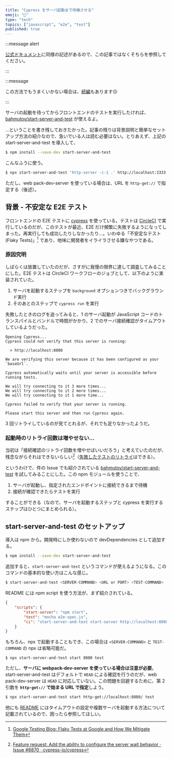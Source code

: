 ```yaml
---
title: "Cypress をサーバ起動まで待機させる"
emoji: "🚀"
type: "tech"
topics: ["javascript", "e2e", "test"]
published: true
---
```


:::message alert

[公式ドキュメント](https://docs.cypress.io/guides/guides/continuous-integration.html#Boot-your-server)に同様の記述があるので、この記事ではなくそちらを参照してください。

:::

:::message

この方法でもうまくいかない場合は、[続編](https://zenn.dev/takanori_is/articles/cypress-wait-for-server-startup-returns)もあります😔

:::

サーバの起動を待ってからフロントエンドのテストを実行したければ、[bahmutov/start-server-and-test](https://github.com/bahmutov/start-server-and-test) が使えるよ。

…ということを書き残しておきたかった。記事の残りは背景説明と簡単なセットアップ方法の紹介なので、急いでいる人は読む必要はない。とりあえず、上記の start-server-and-test を導入して、

```bash
$ npm install --save-dev start-server-and-test
```

こんなふうに使う。

```bash
$ npx start-server-and-test 'http-server -c-1 .' http://localhost:3333 'cypress run'
```

ただし、web pack-dev-server を使っている場合は、URL を `http-get://` で指定する（後述）。

## 背景 - 不安定な E2E テスト

フロントエンドの E2E テストに [cypress](https://www.cypress.io/) を使っている。テストは [CircleCI](https://circleci.com/) で実行しているのだが、このテストが最近、E2E だけ頻繁に失敗するようになってしまった。再実行しても成功したりしなかったり…。いわゆる「不安定なテスト (Flaky Tests)」[^1] であり、地味に開発者をイライラさせる嫌なやつである。

### 原因究明

しばらくは放置していたのだが、さすがに我慢の限界に達して調査してみることにした。E2E テストは CircleCI ワークフローのジョブとして、以下のように実装されていた。

1. サーバを起動するステップを `background` オプションつきでバックグラウンド実行
2. そのあとのステップで `cypress run` を実行

失敗したときのログを追ってみると、1 のサーバ起動が JavaScript コードのトランスパイルとバンドルで時間がかかり、2 でのサーバ接続確認がタイムアウトしているようだった。

```
Opening Cypress...
Cypress could not verify that this server is running:

  > http://localhost:8080

We are verifying this server because it has been configured as your `baseUrl`.

Cypress automatically waits until your server is accessible before running tests.

We will try connecting to it 3 more times...
We will try connecting to it 2 more times...
We will try connecting to it 1 more time...

Cypress failed to verify that your server is running.

Please start this server and then run Cypress again.
```

3 回リトライしているのが見てとれるが、それでも足りなかったようだ。

### 起動時のリトライ回数は増やせない...

当初は「接続確認のリトライ回数を増やせばいいだろう」と考えていたのだが、残念ながらそれはできないらしい[^2]（[失敗したテストのリトライ](https://docs.cypress.io/guides/guides/test-retries.html)はできる）。

というわけで、件の Issue でも紹介されている [bahmutov/start-server-and-test](https://github.com/bahmutov/start-server-and-test) を試してみることにした。この npm モジュールを使うことで、

1. サーバが起動し、指定されたエンドポイントに接続できるまで待機
2. 接続が確認できたらテストを実行

することができる（なので、サーバを起動するステップと cypress を実行するステップはひとつにまとめられる）。

## start-server-and-test のセットアップ

導入は npm から。開発時にしか使わないので devDependencies として追加する。

```bash
$ npm install --save-dev start-server-and-test
```

追加すると、`start-server-and-test` というコマンドが使えるようになる。このコマンドの基本的な使い方はこんな感じ。

```bash
$ start-server-and-test <SERVER-COMMAND> <URL or PORT> <TEST-COMMAND>
```

README には npm script を使う方法が、まず紹介されている。

```json
{
    "scripts": {
        "start-server": "npm start",
        "test": "mocha e2e-spec.js",
        "ci": "start-server-and-test start-server http://localhost:8080 test"
    }
}
```

もちろん、npx で起動することもでき、この場合は `<SERVER-COMMAND>` と `TEST-COMMAND` の npx は省略可能だ。

```
$ npx start-server-and-test start 8080 test
```

ただし、**サーバに webpack-dev-server を使っている場合は注意が必要**。start-server-and-test はデフォルトで `HEAD` による確認を行うのだが、web pack-dev-server は `HEAD` に対応していない。この問題を回避するために、第 2 引数を **`http-get://` で始まる URL で指定**しよう。

```bash
$ npx start-server-and-test start http-get://localhost:8080/ test
```

他にも [README](https://github.com/bahmutov/start-server-and-test) にはタイムアウトの設定や複数サーバを起動する方法について記載されているので、困ったら参照してほしい。

[^1]: [Google Testing Blog: Flaky Tests at Google and How We Mitigate Them](https://testing.googleblog.com/2016/05/flaky-tests-at-google-and-how-we.html)
[^2]: [Feature request: Add the ability to configure the server wait behavior · Issue #8870 · cypress-io/cypress](https://github.com/cypress-io/cypress/issues/8870)

